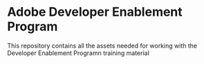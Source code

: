 # Adobe Developer Enablement Program

This repository contains all the assets needed for working with the Developer Enablement Programn training material
